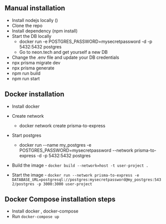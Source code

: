 ## Manual installation 
- Install nodejs locally ()
- Clone the repo 
- Install dependency (npm install)
- Start the DB locally 
   - docker run -e POSTGRES_PASSWORD=mysecretpassword -d -p 5432:5432 postgres
   - Go to neon.tech and get yourself a new DB
- Change the .env file and update your DB credentials
- npx prisma migrate dev
- npx prisma generate 
- npm run build 
- npm run start

## Docker installation 
- Install docker 
- Create network 
  - docker network create prisma-to-express
- Start postgres
  - docker run --name my_postgres -e POSTGRES_PASSWORD=mysecretpassword --network prisma-to-express -d -p 5432:5432 postgres

- Build the image - `docker build --network=host -t user-project .`
- Start the image - `docker run --network prisma-to-express -e DATABASE_URL=postgresql://postgres:mysecretpassword@my_postgres:5432/postgres -p 3000:3000 user-project`

## Docker Compose installation steps 
- Install docker , docker-compose 
- Run `docker-compose up`
  